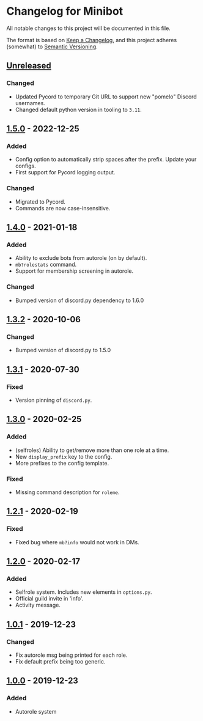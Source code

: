 # Changelog for Minibot

All notable changes to this project will be documented in this file.

The format is based on [Keep a Changelog](https://keepachangelog.com/en/1.0.0/),
and this project adheres (somewhat) to [Semantic Versioning](https://semver.org/spec/v2.0.0.html).


## [Unreleased]
### Changed
- Updated Pycord to temporary Git URL to support new "pomelo" Discord usernames.
- Changed default python version in tooling to `3.11`.


## [1.5.0] - 2022-12-25
### Added
- Config option to automatically strip spaces after the prefix. Update your configs.
- First support for Pycord logging output.
### Changed
- Migrated to Pycord.
- Commands are now case-insensitive.


## [1.4.0] - 2021-01-18
### Added
- Ability to exclude bots from autorole (on by default).
- `mb?rolestats` command.
- Support for membership screening in autorole.
### Changed
- Bumped version of discord.py dependency to 1.6.0


## [1.3.2] - 2020-10-06
### Changed
- Bumped version of discord.py to 1.5.0


## [1.3.1] - 2020-07-30
### Fixed
- Version pinning of `discord.py`.


## [1.3.0] - 2020-02-25
### Added
- (selfroles) Ability to get/remove more than one role at a time.
- New `display_prefix` key to the config.
- More prefixes to the config template.
### Fixed
- Missing command description for `roleme`.


## [1.2.1] - 2020-02-19
### Fixed
- Fixed bug where `mb?info` would not work in DMs.


## [1.2.0] - 2020-02-17
### Added
- Selfrole system. Includes new elements in `options.py`.
- Official guild invite in 'info'.
- Activity message.


## [1.0.1] - 2019-12-23
### Changed
- Fix autorole msg being printed for each role.
- Fix default prefix being too generic.


## [1.0.0] - 2019-12-23
### Added
- Autorole system


[Unreleased]: https://github.com/0x5c/minibot/compare/v1.5.0...HEAD
[1.5.0]: https://github.com/0x5c/minibot/releases/tag/v1.5.0
[1.4.0]: https://github.com/0x5c/minibot/releases/tag/v1.4.0
[1.3.2]: https://github.com/0x5c/minibot/releases/tag/v1.3.2
[1.3.1]: https://github.com/0x5c/minibot/releases/tag/v1.3.1
[1.3.0]: https://github.com/0x5c/minibot/releases/tag/v1.3.0
[1.2.1]: https://github.com/0x5c/minibot/releases/tag/v1.2.1
[1.2.0]: https://github.com/0x5c/minibot/releases/tag/v1.2.0
[1.0.1]: https://github.com/0x5c/minibot/releases/tag/v1.0.1
[1.0.0]: https://github.com/0x5c/minibot/releases/tag/v1.0.0
